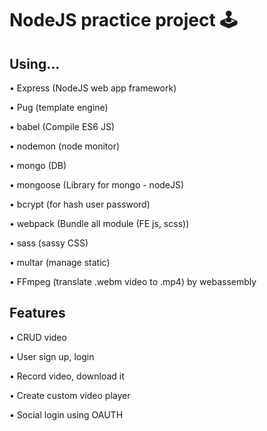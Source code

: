 # NodeJS practice project 🕹


## Using...

• Express (NodeJS web app framework)

• Pug (template engine)

• babel (Compile ES6 JS)

• nodemon (node monitor)

• mongo (DB)

• mongoose (Library for mongo - nodeJS)

• bcrypt (for hash user password)

• webpack (Bundle all module (FE js, scss))

• sass (sassy CSS)

• multar (manage static)

• FFmpeg (translate .webm video to .mp4) by webassembly


## Features


• CRUD video

• User sign up, login

• Record video, download it

• Create custom video player

• Social login using OAUTH

